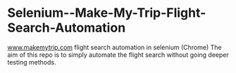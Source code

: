 # Selenium--Make-My-Trip-Flight-Search-Automation 
www.makemytrip.com flight search automation in selenium (Chrome)
The aim of this repo is to simply automate the flight search without going deeper testing methods.
